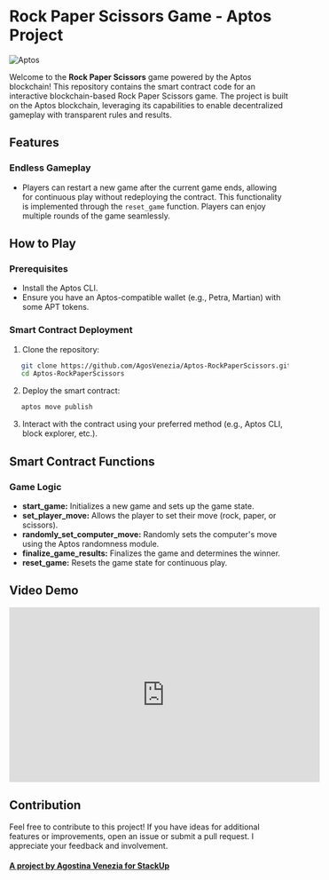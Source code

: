 # Rock Paper Scissors Game - Aptos Project

![Aptos](https://pbs.twimg.com/media/GVU9bWDWQAAqHAs?format=jpg&name=small)

Welcome to the **Rock Paper Scissors** game powered by the Aptos blockchain! This repository contains the smart contract code for an interactive blockchain-based Rock Paper Scissors game. The project is built on the Aptos blockchain, leveraging its capabilities to enable decentralized gameplay with transparent rules and results.

## Features

### **Endless Gameplay**
   - Players can restart a new game after the current game ends, allowing for continuous play without redeploying the contract. This functionality is implemented through the `reset_game` function. Players can enjoy multiple rounds of the game seamlessly.

## How to Play

### Prerequisites
- Install the Aptos CLI.
- Ensure you have an Aptos-compatible wallet (e.g., Petra, Martian) with some APT tokens.

### Smart Contract Deployment
1. Clone the repository:
```bash
   git clone https://github.com/AgosVenezia/Aptos-RockPaperScissors.git
   cd Aptos-RockPaperScissors
```

2. Deploy the smart contract:
```bash
   aptos move publish
```

3. Interact with the contract using your preferred method (e.g., Aptos CLI, block explorer, etc.).

## Smart Contract Functions

### Game Logic

- **start_game:** Initializes a new game and sets up the game state.
- **set_player_move:** Allows the player to set their move (rock, paper, or scissors).
- **randomly_set_computer_move:** Randomly sets the computer's move using the Aptos randomness module.
- **finalize_game_results:** Finalizes the game and determines the winner.
- **reset_game:** Resets the game state for continuous play.

## Video Demo

<iframe width="560" height="315" src="https://www.youtube.com/embed/Yvbr5dnPbKk?si=G1pkatSu8OnTRNWp" title="YouTube video player" frameborder="0" allow="accelerometer; autoplay; clipboard-write; encrypted-media; gyroscope; picture-in-picture; web-share" referrerpolicy="strict-origin-when-cross-origin" allowfullscreen></iframe>

## Contribution

Feel free to contribute to this project! If you have ideas for additional features or improvements, open an issue or submit a pull request. I appreciate your feedback and involvement.

#### [A project by Agostina Venezia for StackUp](https://earn.stackup.dev/)